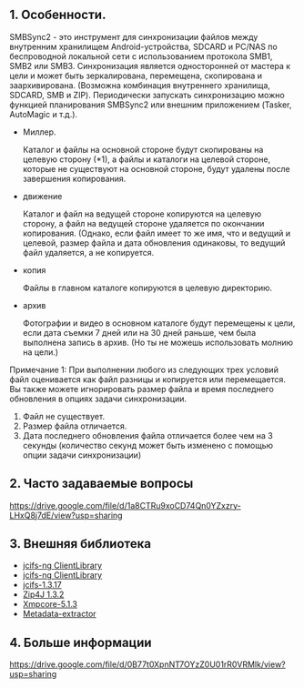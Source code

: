 ## 1. Особенности.
SMBSync2 - это инструмент для синхронизации файлов между внутренним хранилищем Android-устройства, SDCARD и PC/NAS по беспроводной локальной сети с использованием протокола SMB1, SMB2 или SMB3. Синхронизация является односторонней от мастера к цели и может быть зеркалирована, перемещена, скопирована и заархивирована. (Возможна комбинация внутреннего хранилища, SDCARD, SMB и ZIP).
Периодически запускать синхронизацию можно функцией планирования SMBSync2 или внешним приложением (Tasker, AutoMagic и т.д.).
- Миллер.

  Каталог и файлы на основной стороне будут скопированы на целевую сторону (*1), а файлы и каталоги на целевой стороне, которые не существуют на основной стороне, будут удалены после завершения копирования.

- движение

  Каталог и файл на ведущей стороне копируются на целевую сторону, а файл на ведущей стороне удаляется по окончании копирования. (Однако, если файл имеет то же имя, что и ведущий и целевой, размер файла и дата обновления одинаковы, то ведущий файл удаляется, а не копируется.

- копия

  Файлы в главном каталоге копируются в целевую директорию.

- архив

  Фотографии и видео в основном каталоге будут перемещены к цели, если дата съемки 7 дней или на 30 дней раньше, чем была выполнена запись в архив. (Но ты не можешь использовать молнию на цели.)
  

Примечание 1: При выполнении любого из следующих трех условий файл оценивается как файл разницы и копируется или перемещается. Вы также можете игнорировать размер файла и время последнего обновления в опциях задачи синхронизации.

1. Файл не существует.
2. Размер файла отличается.
3. Дата последнего обновления файла отличается более чем на 3 секунды (количество секунд может быть изменено с помощью опции задачи синхронизации)
## 2. Часто задаваемые вопросы
https://drive.google.com/file/d/1a8CTRu9xoCD74Qn0YZxzry-LHxQ8j7dE/view?usp=sharing
## 3. Внешняя библиотека
- [jcifs-ng ClientLibrary](https://github.com/AgNO3/jcifs-ng)
- [jcifs-ng ClientLibrary](https://github.com/AgNO3/jcifs-ng)
- [jcifs-1.3.17](https://jcifs.samba.org/)
- [Zip4J 1.3.2](https://mvnrepository.com/artifact/net.lingala.zip4j/zip4j/1.3.3)
- [Xmpcore-5.1.3](https://www.adobe.com/devnet/xmp.html)
- [Metadata-extractor](https://github.com/drewnoakes/metadata-extractor)
## 4. Больше информации
https://drive.google.com/file/d/0B77t0XpnNT7OYzZ0U01rR0VRMlk/view?usp=sharing